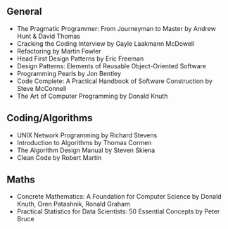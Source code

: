 ## General
- The Pragmatic Programmer: From Journeyman to Master by Andrew Hunt & David Thomas
- Cracking the Coding Interview by Gayle Laakmann McDowell
- Refactoring by Martin Fowler
- Head First Design Patterns by Eric Freeman
- Design Patterns: Elements of Reusable Object-Oriented Software
- Programming Pearls by Jon Bentley
- Code Complete: A Practical Handbook of Software Construction by Steve McConnell
- The Art of Computer Programming by Donald Knuth

## Coding/Algorithms
- UNIX Network Programming by Richard Stevens
- Introduction to Algorithms by Thomas Cormen
- The Algorithm Design Manual by Steven Skiena
- Clean Code by Robert Martin

## Maths
- Concrete Mathematics: A Foundation for Computer Science by Donald Knuth, Oren Patashnik, Ronald Graham
- Practical Statistics for Data Scientists: 50 Essential Concepts by Peter Bruce
